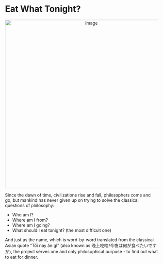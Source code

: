 # Eat What Tonight?
<p align="center">
<img width="554" alt="image" src="https://user-images.githubusercontent.com/97684152/219987070-0f0f3308-1dc9-4c1d-9dfa-fb69b4ca1a07.png">
 </p>

Since the dawn of time, civilizations rise and fall, philosophers come and go, but mankind has never given up on trying to solve the classical questions of philosophy: 
-	Who am I? 
-	Where am I from? 
-	Where am I going? 
-	What should I eat tonight? (the most difficult one)

And just as the name, which is word-by-word translated from the classical Asian quote “Tối nay ăn gì” (also known as 晚上吃啥/今夜は何が食べたいですか), the project serves one and only philosophical purpose - to find out what to eat for dinner.